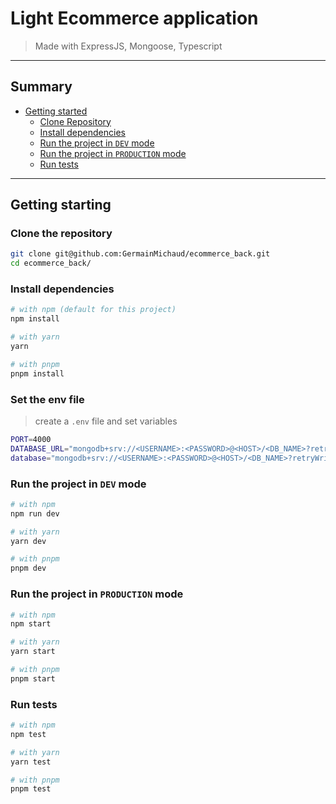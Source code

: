 # Light Ecommerce application

> Made with ExpressJS, Mongoose, Typescript

---

## Summary

- [Getting started](#Getting-started)
  - [Clone Repository](#Clone-the-repository)
  - [Install dependencies](#Install-dependencies)
  - [Run the project in `DEV` mode](#Run-the-project-in-DEV-mode)
  - [Run the project in `PRODUCTION` mode](#Run-the-project-in-PRODUCTION-mode)
  - [Run tests](#Run-tests)

---

## Getting starting

### Clone the repository

```sh
git clone git@github.com:GermainMichaud/ecommerce_back.git
cd ecommerce_back/
```

### Install dependencies

```sh
# with npm (default for this project)
npm install

# with yarn
yarn

# with pnpm
pnpm install
```

### Set the env file

> create a `.env` file and set variables

```sh
PORT=4000
DATABASE_URL="mongodb+srv://<USERNAME>:<PASSWORD>@<HOST>/<DB_NAME>?retryWrites=true&w=majority"
database="mongodb+srv://<USERNAME>:<PASSWORD>@<HOST>/<DB_NAME>?retryWrites=true&w=majority"
```

### Run the project in `DEV` mode

```sh
# with npm
npm run dev

# with yarn
yarn dev

# with pnpm
pnpm dev
```

### Run the project in `PRODUCTION` mode

```sh
# with npm
npm start

# with yarn
yarn start

# with pnpm
pnpm start
```

### Run tests

```sh
# with npm
npm test

# with yarn
yarn test

# with pnpm
pnpm test
```
